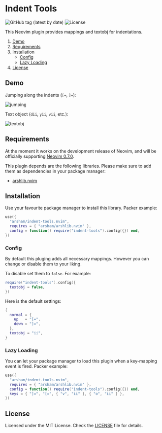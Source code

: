 # Indent Tools

![GitHub tag (latest by date)](https://img.shields.io/github/v/tag/arsham/indent-tools.nvim)
![License](https://img.shields.io/github/license/arsham/indent-tools.nvim)

This Neovim plugin provides mappings and textobj for indentations.

1. [Demo](#demo)
2. [Requirements](#requirements)
3. [Installation](#installation)
   - [Config](#config)
   - [Lazy Loading](#lazy-loading)
4. [License](#license)

## Demo

Jumping along the indents (`[=`, `]=`):

![jumping](https://user-images.githubusercontent.com/428611/148661970-0aad20f2-61ce-4347-8971-6147556a1603.gif)

Text object (`dii`, `yii`, `vii`, etc.):

![textobj](https://user-images.githubusercontent.com/428611/148661973-2d3cccad-715f-4f1e-a277-feb2e85396a9.gif)

## Requirements

At the moment it works on the development release of Neovim, and will be
officially supporting [Neovim 0.7.0](https://github.com/neovim/neovim/releases/tag/v0.7.0).

This plugin depends are the following libraries. Please make sure to add them
as dependencies in your package manager:

- [arshlib.nvim](https://github.com/arsham/arshlib.nvim)

## Installation

Use your favourite package manager to install this library. Packer example:

```lua
use({
  "arsham/indent-tools.nvim",
  requires = { "arsham/arshlib.nvim" },
  config = function() require("indent-tools").config({}) end,
})
```

### Config

By default this pluging adds all necessary mappings. However you can change or
disable them to your liking.

To disable set them to `false`. For example:

```lua
require("indent-tools").config({
  textobj = false,
})
```

Here is the default settings:

```lua
{
  normal = {
    up   = "[=",
    down = "]=",
  },
  textobj = "ii",
}
```

### Lazy Loading

You can let your package manager to load this plugin when a key-mapping
event is fired. Packer example:

```lua
use({
  "arsham/indent-tools.nvim",
  requires = { "arsham/arshlib.nvim" },
  config = function() require("indent-tools").config({}) end,
  keys = { "]=", "[=", { "v", "ii" }, { "o", "ii" } },
})
```

## License

Licensed under the MIT License. Check the [LICENSE](./LICENSE) file for details.

<!--
vim: foldlevel=1
-->
